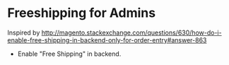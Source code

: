 # Freeshipping for Admins

Inspired by http://magento.stackexchange.com/questions/630/how-do-i-enable-free-shipping-in-backend-only-for-order-entry#answer-863

* Enable "Free Shipping" in backend.
